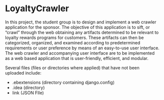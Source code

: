 # LoyaltyCrawler

In this project, the student group is to design and implement a web crawler application for the sponsor. The objective of this application is to sift, or “crawl” through the web obtaining any artifacts determined to be relevant to loyalty rewards programs for customers. These artifacts can then be categorized, organized, and examined according to predetermined requirements or user preference by means of an easy-to-use user interface. The web crawler and accompanying user interface are to be implemented as a web based application that is user-friendly, efficient, and modular.

Several files (files or directories where applied) that have not been uploaded include: 
* .ebextensions (directory containing django.config)
* .idea (directory)
* link (JSON FIle)
